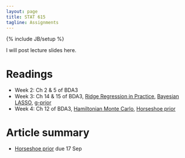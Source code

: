 ```yaml
---
layout: page
title: STAT 615
tagline: Assignments
---
```

{% include JB/setup %}

I will post lecture slides here. 

# Readings

- Week 2: Ch 2 & 5 of BDA3
- Week 3: Ch 14 & 15 of BDA3, [Ridge Regression in Practice](http://www.tandfonline.com/doi/abs/10.1080/00031305.1975.10479105), [Bayesian LASSO](http://www.stat.ufl.edu/~casella/Papers/Lasso.pdf), [g-prior](http://www.jstor.org/stable/2348164)
- Week 4: Ch 12 of BDA3, [Hamiltonian Monte Carlo](http://www.cs.toronto.edu/~radford/ftp/ham-mcmc.pdf), [Horseshoe prior](http://machinelearning.wustl.edu/mlpapers/paper_files/AISTATS09_CarvalhoPS.pdf) 

# Article summary

- [Horseshoe prior](http://machinelearning.wustl.edu/mlpapers/paper_files/AISTATS09_CarvalhoPS.pdf) due 17 Sep


